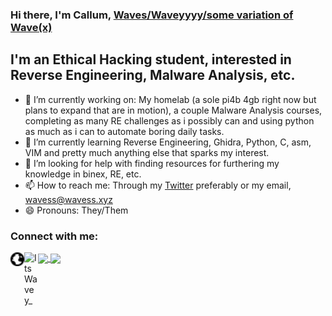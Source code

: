 ### Hi there, I'm Callum, [Waves/Waveyyyy/some variation of Wave(x)](https://wavess.xyz)

## I'm an Ethical Hacking student, interested in Reverse Engineering, Malware Analysis, etc.
- 🔭 I’m currently working on: My homelab (a sole pi4b 4gb right now but plans to expand that are in motion), a couple Malware Analysis courses, completing as many RE challenges as i possibly can and using python as much as i can to automate boring daily tasks.
- 🌱 I’m currently learning Reverse Engineering, Ghidra, Python, C, asm, VIM and pretty much anything else that sparks my interest.
- 🤔 I’m looking for help with finding resources for furthering my knowledge in binex, RE, etc.
- 📫 How to reach me: Through my [Twitter](https://twitter.com/ItsWavey_) preferably or my email, wavess@wavess.xyz
- 😄 Pronouns: They/Them

### Connect with me:

<!--Website-->
[<img align="left" alt="wavess.xyz" width="22px" src="https://raw.githubusercontent.com/iconic/open-iconic/master/svg/globe.svg"/>](https://waves.xyz)

<!--Twitter-->
[<img align="left" alt="ItsWavey_" width="22px" src="https://raw.githubusercontent.com/simple-icons/simple-icons/develop/icons/twitter.svg"/>](https://twitter.com/ItsWavey_)



<!--Language Stats-->
<a href="https://github.com/anuraghazra/github-readme-stats">
  <img align="center" src="https://github-readme-stats.vercel.app/api/top-langs/?username=waveyyyy&count_private=true&show_icons=true&theme=gruvbox"/>
</a>

<!--Github Stats-->
<a href="https://github.com/anuraghazra/github-readme-stats">
  <img align="center" src="https://github-readme-stats.vercel.app/api?username=waveyyyy&count_private=true&show_icons=true&theme=gruvbox"/>
</a>


